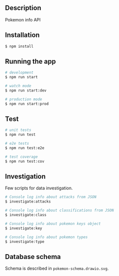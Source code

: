 ## Description

Pokemon info API

## Installation

```bash
$ npm install
```

## Running the app

```bash
# development
$ npm run start

# watch mode
$ npm run start:dev

# production mode
$ npm run start:prod
```

## Test

```bash
# unit tests
$ npm run test

# e2e tests
$ npm run test:e2e

# test coverage
$ npm run test:cov
```

## Investigation

Few scripts for data investigation.

```bash
# Console log info about attacks from JSON
$ investigate:attacks

# Console log info about classifications from JSON
$ investigate:class

# Console log info about pokemon keys object
$ investigate:key

# Console log info about pokemon types
$ investigate:type
```

## Database schema

Schema is described in `pokemon-schema.drawio.svg`.
